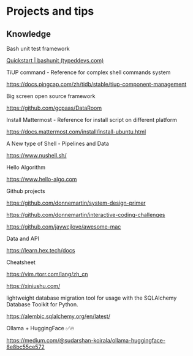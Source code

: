 # Projects and tips



## Knowledge

Bash unit test framework

[Quickstart | bashunit (typeddevs.com)](https://bashunit.typeddevs.com/quickstart)



TiUP command - Reference for complex shell commands system

https://docs.pingcap.com/zh/tidb/stable/tiup-component-management



Big screen open source framework

https://github.com/gcpaas/DataRoom



Install Mattermost - Reference for install script on different platform

https://docs.mattermost.com/install/install-ubuntu.html



A New type of Shell - Pipelines and Data

https://www.nushell.sh/



Hello Algorithm

https://www.hello-algo.com



Github projects

https://github.com/donnemartin/system-design-primer

https://github.com/donnemartin/interactive-coding-challenges

https://github.com/jaywcjlove/awesome-mac



Data and API

https://learn.hex.tech/docs


Cheatsheet

https://vim.rtorr.com/lang/zh_cn

https://xiniushu.com/



lightweight database migration tool for usage with the SQLAlchemy Database Toolkit for Python.

https://alembic.sqlalchemy.org/en/latest/


Ollama + HuggingFace ✅🔥

https://medium.com/@sudarshan-koirala/ollama-huggingface-8e8bc55ce572



